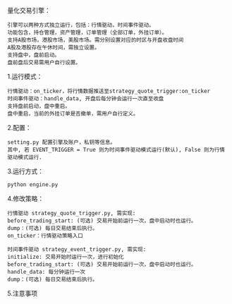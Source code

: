 量化交易引擎：

    引擎可以两种方式独立运行，包括：行情驱动，时间事件驱动。
    功能包含，持仓管理，资产管理，订单管理（全部订单，外挂订单）。
    支持A股市场，港股市场，美股市场。需分别设置对应的时区与开盘收盘时间
    A股及港股存在午休时间，需独立设置。
    支持盘中，盘前启动。
    盘前盘后交易需用户自行设置。


1.运行模式：
    
    行情驱动：on_ticker，将行情数据推送至strategy_quote_trigger:on_ticker
    时间事件驱动：handle_data, 开盘后每分钟会运行一次直至收盘
    支持盘前启动，盘中重启。
    盘中重启，当前的外挂订单是否撤单，需用户自行定义。

2.配置：

    setting.py 配置引擎及账户，私钥等信息。
    其中, 若 EVENT_TRIGGER = True 则为时间事件驱动模式运行(默认), False 则为行情驱动模式运行.



3.运行方式：

    python engine.py

4.修改策略：
    
    行情驱动 strategy_quote_trigger.py, 需实现:
    before_trading_start: (可选) 交易开始前运行一次，盘中启动时也运行。
    dump：(可选) 每日交易结束后执行。
    on_ticker：行情驱动策略入口
    
    时间事件驱动 strategy_event_trigger.py, 需实现:
    initialize: 交易开始时运行一次，进行初始化
    before_trading_start: (可选) 交易开始前运行一次，盘中启动时也运行。
    handle_data: 每分钟运行一次
    dump：(可选) 每日交易结束后执行。
    
5.注意事项

